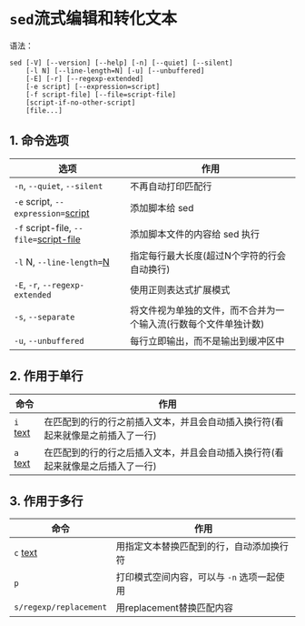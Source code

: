 # `sed`流式编辑和转化文本

[//]: # (UTF-8)

语法：

```shell
sed [-V] [--version] [--help] [-n] [--quiet] [--silent]
    [-l N] [--line-length=N] [-u] [--unbuffered]
    [-E] [-r] [--regexp-extended]
    [-e script] [--expression=script]
    [-f script-file] [--file=script-file]
    [script-if-no-other-script]
    [file...]
```

## 1. 命令选项

| 选项                                            | 作用                                |
|-----------------------------------------------|-----------------------------------|
| `-n`, `--quiet`, `--silent`                   | 不再自动打印匹配行                         |
| `-e` script, `--expression=`<u>script</u>     | 添加脚本给 sed                         |
| `-f` script-file, `--file=`<u>script-file</u> | 添加脚本文件的内容给 sed 执行                 |
| `-l` N, `--line-length=`<u>N</u>              | 指定每行最大长度(超过N个字符的行会自动换行)           |
| `-E`, `-r`, `--regexp-extended`               | 使用正则表达式扩展模式                       |
| `-s`, `--separate`                            | 将文件视为单独的文件，而不合并为一个输入流(行数每个文件单独计数) |
| `-u`, `--unbuffered`                          | 每行立即输出，而不是输出到缓冲区中                 |

## 2. 作用于单行

| 命令              | 作用                                       |
|-----------------|------------------------------------------|
| `i` <u>text</u> | 在匹配到的行的行之前插入文本，并且会自动插入换行符(看起来就像是之前插入了一行) |
| `a` <u>text</u> | 在匹配到的行的行之后插入文本，并且会自动插入换行符(看起来就像是之后插入了一行) |

## 3. 作用于多行

| 命令                     | 作用                       |
|------------------------|--------------------------|
| `c` <u>text</u>        | 用指定文本替换匹配到的行，自动添加换行符     |
| `p`                    | 打印模式空间内容，可以与 `-n` 选项一起使用 |
| `s/regexp/replacement` | 用replacement替换匹配内容       |
